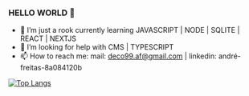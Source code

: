 ### HELLO WORLD 👋

- 🌱 I’m just a rook currently learning JAVASCRIPT | NODE | SQLITE | REACT | NEXTJS
- 🤔 I’m looking for help with CMS | TYPESCRIPT
- 📫 How to reach me: mail: deco99.af@gmail.com | linkedin: andré-freitas-8a084120b

[![Top Langs](https://github-readme-stats.vercel.app/api/top-langs/?username=andredefreitas&layout=compact)](https://github.com/andredefreitas/github-readme-stats)

